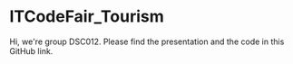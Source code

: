 # ITCodeFair_Tourism

Hi, we're group DSC012. 
Please find the presentation and the code in this GitHub link.
